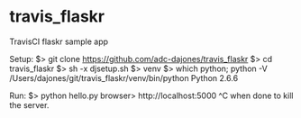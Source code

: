 # travis_flaskr
TravisCI flaskr sample app

Setup:
$> git clone https://github.com/adc-dajones/travis_flaskr
$> cd travis_flaskr
$> sh -x djsetup.sh
$> venv
$> which python; python -V
/Users/dajones/git/travis_flaskr/venv/bin/python
Python 2.6.6

Run:
$> python hello.py
browser> http://localhost:5000
^C when done to kill the server.
